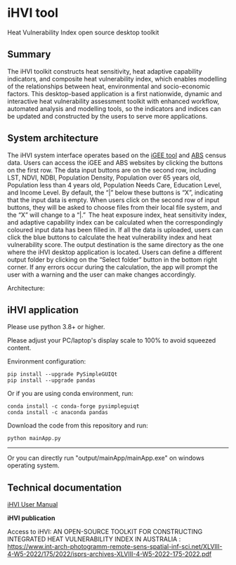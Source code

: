 # iHVI tool
Heat Vulnerability Index open source desktop toolkit

## Summary
The iHVI toolkit constructs heat sensitivity, heat adaptive capability indicators, and composite heat vulnerability index, which enables modelling of the relationships between heat, environmental and socio-economic factors. This desktop-based application is a first nationwide, dynamic and interactive heat vulnerability assessment toolkit with enhanced workflow, automated analysis and modelling tools, so the indicators and indices can be updated and constructed by the users to serve more applications.  

## System architecture 
The iHVI system interface operates based on the [iGEE tool](http://www.gisonmeta.com) and [ABS](https://www.abs.gov.au/census) census data. Users can access the iGEE and ABS websites by clicking the buttons on the first row. The data input buttons are on the second row, including LST, NDVI, NDBI, Population Density, Population over 65 years old, Population less than 4 years old, Population Needs Care, Education Level, and Income Level. By default, the “|” below these buttons is “X”, indicating that the input data is empty. When users click on the second row of input buttons, they will be asked to choose files from their local file system, and the “X” will change to a “|.”  The heat exposure index, heat sensitivity index, and adaptive capability index can be calculated when the correspondingly coloured input data has been filled in. If all the data is uploaded, users can click the blue buttons to calculate the heat vulnerability index and heat vulnerability score. The output destination is the same directory as the one where the iHVI desktop application is located. Users can define a different output folder by clicking on the “Select folder” button in the bottom right corner. If any errors occur during the calculation, the app will prompt the user with a warning and the user can make changes accordingly.  

Architecture: 

## iHVI application

Please use python 3.8+ or higher.

Please adjust your PC/laptop's display scale to 100% to avoid squeezed content.

Environment configuration:

```console
pip install --upgrade PySimpleGUIQt  
pip install --upgrade pandas
```

Or if you are using conda environment, run:
```console
conda install -c conda-forge pysimpleguiqt
conda install -c anaconda pandas
```

Download the code from this repository and run:
```console
python mainApp.py
```
----
Or you can directly run "output/mainApp/mainApp.exe" on windows operating system.

## Technical documentation

[iHVI User Manual](Documentation.md)


**iHVI publication**

Access to iHVI: AN OPEN-SOURCE TOOLKIT FOR CONSTRUCTING INTEGRATED HEAT VULNERABILITY INDEX IN AUSTRALIA : https://www.int-arch-photogramm-remote-sens-spatial-inf-sci.net/XLVIII-4-W5-2022/175/2022/isprs-archives-XLVIII-4-W5-2022-175-2022.pdf 

